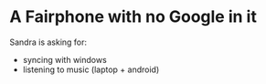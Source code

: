 # A Fairphone with no Google in it

Sandra is asking for:
- syncing with windows
- listening to music (laptop + android)
